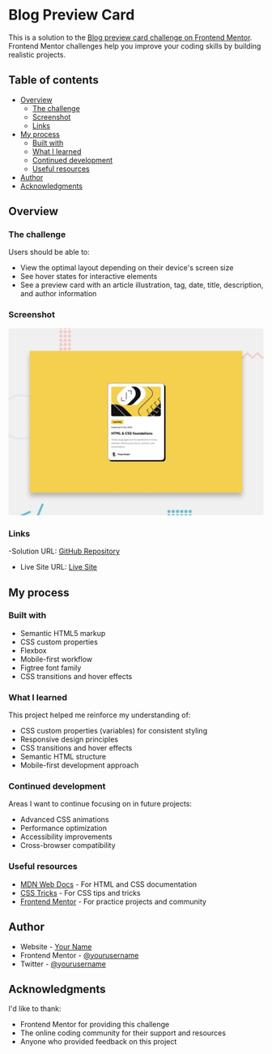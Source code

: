 # Blog Preview Card

This is a solution to the [Blog preview card challenge on Frontend Mentor](https://www.frontendmentor.io/challenges/blog-preview-card-ckPaj01IcS). Frontend Mentor challenges help you improve your coding skills by building realistic projects.

## Table of contents

- [Overview](#overview)
  - [The challenge](#the-challenge)
  - [Screenshot](#screenshot)
  - [Links](#links)
- [My process](#my-process)
  - [Built with](#built-with)
  - [What I learned](#what-i-learned)
  - [Continued development](#continued-development)
  - [Useful resources](#useful-resources)
- [Author](#author)
- [Acknowledgments](#acknowledgments)

## Overview
### The challenge

Users should be able to:

- View the optimal layout depending on their device's screen size
- See hover states for interactive elements
- See a preview card with an article illustration, tag, date, title, description, and author information

### Screenshot

![Desktop Preview](./preview.jpg)

### Links

-Solution URL: [GitHub Repository](https://github.com/AliMohamed35/blog-preview-card)
- Live Site URL: [Live Site](https://yourusername.github.io/blog-preview-card)

## My process

### Built with

- Semantic HTML5 markup
- CSS custom properties
- Flexbox
- Mobile-first workflow
- Figtree font family
- CSS transitions and hover effects

### What I learned

This project helped me reinforce my understanding of:

- CSS custom properties (variables) for consistent styling
- Responsive design principles
- CSS transitions and hover effects
- Semantic HTML structure
- Mobile-first development approach

### Continued development

Areas I want to continue focusing on in future projects:

- Advanced CSS animations
- Performance optimization
- Accessibility improvements
- Cross-browser compatibility

### Useful resources

- [MDN Web Docs](https://developer.mozilla.org/) - For HTML and CSS documentation
- [CSS Tricks](https://css-tricks.com/) - For CSS tips and tricks
- [Frontend Mentor](https://www.frontendmentor.io) - For practice projects and community

## Author

- Website - [Your Name](https://www.yourwebsite.com)
- Frontend Mentor - [@yourusername](https://www.frontendmentor.io/profile/yourusername)
- Twitter - [@yourusername](https://www.twitter.com/yourusername)

## Acknowledgments

I'd like to thank:
- Frontend Mentor for providing this challenge
- The online coding community for their support and resources
- Anyone who provided feedback on this project

